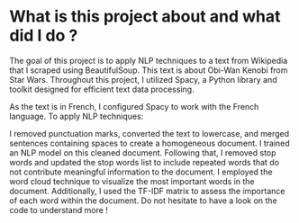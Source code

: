 # What is this project about and what did I do  ?
The goal of this project is to apply NLP techniques to a text from Wikipedia that I scraped using BeautifulSoup. This text is about Obi-Wan Kenobi from Star Wars. Throughout this project, I utilized Spacy, a Python library and toolkit designed for efficient text data processing.

As the text is in French, I configured Spacy to work with the French language. To apply NLP techniques:

I removed punctuation marks, converted the text to lowercase, and merged sentences containing spaces to create a homogeneous document.
I trained an NLP model on this cleaned document.
Following that, I removed stop words and updated the stop words list to include repeated words that do not contribute meaningful information to the document.
I employed the word cloud technique to visualize the most important words in the document.
Additionally, I used the TF-IDF matrix to assess the importance of each word within the document.
Do not hesitate to have a look on the code to understand more !
